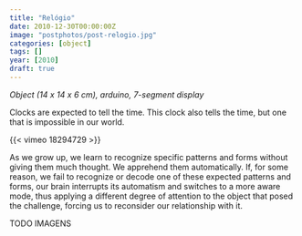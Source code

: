 ```yaml
---
title: "Relógio"
date: 2010-12-30T00:00:00Z
image: "postphotos/post-relogio.jpg"
categories: [object]
tags: []
year: [2010]
draft: true
---
```


_Object (14 x 14 x 6 cm), arduino, 7-segment display_

Clocks are expected to tell the time. This clock also tells the time, but one that is impossible in our world.
<!--more-->

{{< vimeo 18294729 >}}

As we grow up, we learn to recognize specific patterns and forms without giving them much thought. We apprehend them automatically. If, for some reason, we fail to recognize or decode one of these expected patterns and forms, our brain interrupts its automatism and switches to a more aware mode, thus applying a different degree of attention to the object that posed the challenge, forcing us to reconsider our relationship with it.

TODO IMAGENS
